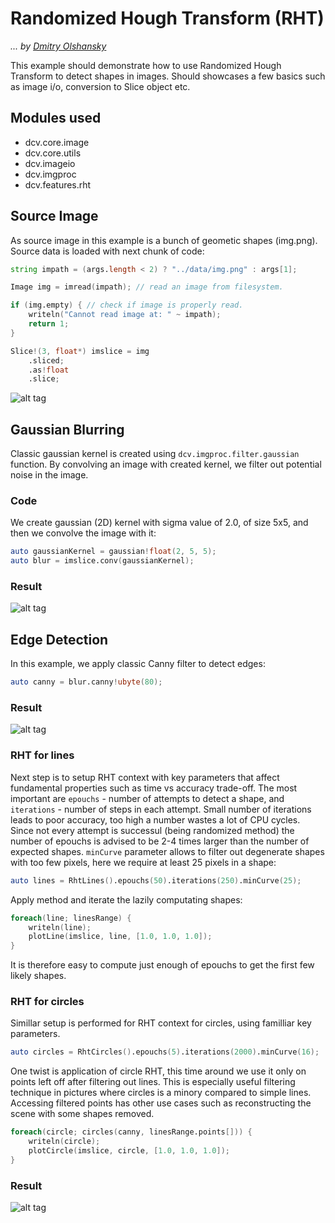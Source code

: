 # Randomized Hough Transform (RHT)
*... by [Dmitry Olshansky](https://github.com/DmitryOlshansky)*


This example should demonstrate how to use Randomized Hough Transform to detect
shapes in images. 
Should showcases a few basics such as image i/o, conversion to Slice object etc.


## Modules used
* dcv.core.image
* dcv.core.utils
* dcv.imageio
* dcv.imgproc
* dcv.features.rht

## Source Image

As source image in this example is a bunch of geometic shapes (img.png).
Source data is loaded with next chunk of code:

```d
string impath = (args.length < 2) ? "../data/img.png" : args[1];

Image img = imread(impath); // read an image from filesystem.

if (img.empty) { // check if image is properly read.
    writeln("Cannot read image at: " ~ impath);
    return 1;
}

Slice!(3, float*) imslice = img
    .sliced;
    .as!float
    .slice;
```

![alt tag](https://github.com/libmir/dcv/blob/master/examples/data/img.png)


## Gaussian Blurring

Classic gaussian kernel is created using ```dcv.imgproc.filter.gaussian``` function. By convolving an image with created kernel, we filter out potential noise in the image.

### Code

We create gaussian (2D) kernel with sigma value of 2.0, of size 5x5, and then we convolve the image 
with it:

```d
auto gaussianKernel = gaussian!float(2, 5, 5);
auto blur = imslice.conv(gaussianKernel);
```

### Result

![alt tag](https://github.com/libmir/dcv/blob/master/examples/rht/result/outblur.png)


## Edge Detection

In this example, we apply classic Canny filter to detect edges:

```d
auto canny = blur.canny!ubyte(80);
```

### Result

![alt tag](https://github.com/libmir/dcv/blob/master/examples/rht/result/canny.png)


### RHT for lines

Next step is to setup RHT context with key parameters that affect fundamental  properties such as time vs accuracy trade-off. The most important are `epouchs` - number of attempts to detect a shape, and `iterations` - number of steps in each attempt. Small number of iterations leads to poor accuracy, too high a number wastes a lot of CPU cycles. Since not every attempt is successul (being randomized method) the number of epouchs is advised to be 2-4 times larger than the number of expected shapes. `minCurve` parameter allows to filter out degenerate shapes with too few pixels, here we require at least 25 pixels in a shape:

```d
auto lines = RhtLines().epouchs(50).iterations(250).minCurve(25);
```

Apply method and iterate the lazily computating shapes:
```d
foreach(line; linesRange) {
	writeln(line);
	plotLine(imslice, line, [1.0, 1.0, 1.0]);
}
``` 
It is therefore easy to compute just enough of epouchs to get the first few likely shapes. 

### RHT for circles

Simillar setup is performed for RHT context for circles, using familliar key parameters.

```d
auto circles = RhtCircles().epouchs(5).iterations(2000).minCurve(16);
```

One twist is application of circle RHT, this time around we use it only on points left off after filtering out lines. This is especially useful filtering technique in pictures where circles is a minory compared to simple lines. Accessing filtered points has other use cases such as reconstructing the scene with some shapes removed.

```d
foreach(circle; circles(canny, linesRange.points[])) {
	writeln(circle);
	plotCircle(imslice, circle, [1.0, 1.0, 1.0]);
}
```

### Result

![alt tag](https://github.com/libmir/dcv/blob/master/examples/rht/result/rht.png)

